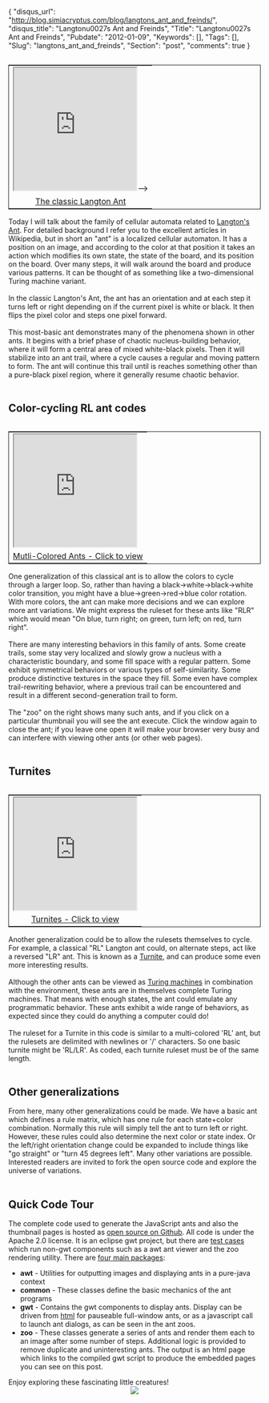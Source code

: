 {
  "disqus_url": "http://blog.simiacryptus.com/blog/langtons_ant_and_freinds/",
  "disqus_title": "Langtonu0027s Ant and Freinds",
  "Title": "Langtonu0027s Ant and Freinds",
  "Pubdate": "2012-01-09",
  "Keywords": [],
  "Tags": [],
  "Slug": "langtons_ant_and_freinds",
  "Section": "post",
  "comments": true
}
<table style="border: 1px solid; float: right;"><tbody><tr><td><iframe src="http://gwt.simiacryptus.com/RL.html" style="height: 245px; width: 245px;"></iframe>--&gt; </td></tr><tr><td style="text-align: center;"><a href="http://gwt.simiacryptus.com/RL.html" target="_blank">The classic Langton Ant</a></td></tr></tbody></table>Today I will talk about the family of cellular automata related to <a href="https://en.wikipedia.org/wiki/Langton%27s_ant" target="_blank">Langton's Ant</a>. For detailed background I refer you to the excellent articles in Wikipedia, but in short an "ant" is a localized cellular automaton. It has a position on an image, and according to the color at that position it takes an action which modifies its own state, the state of the board, and its position on the board. Over many steps, it will walk around the board and produce various patterns. It can be thought of as something like a two-dimensional Turing machine variant.<br /><br />In the classic Langton's Ant, the ant has an orientation and at each step it turns left or right depending on if the current pixel is white or black. It then flips the pixel color and steps one pixel forward.<br /><br />This most-basic ant demonstrates many of the phenomena shown in other ants. It begins with a brief phase of chaotic nucleus-building behavior, where it will form a central area of mixed white-black pixels. Then it will stabilize into an ant trail, where a cycle causes a regular and moving pattern to form. The ant will continue this trail until is reaches something other than a pure-black pixel region, where it generally resume chaotic behavior.<br /><br /><h2>      Color-cycling RL ant codes</h2><table style="border: 1px solid; float: right;"><tbody><tr><td><iframe src="http://gwt.simiacryptus.com/colors.html" style="height: 225px; width: 245px;"></iframe></td></tr><tr><td style="text-align: center;"><a href="http://gwt.simiacryptus.com/colors.html" target="_blank">Mutli-Colored Ants - Click to view</a></td></tr></tbody></table>One generalization of this classical ant is to allow the colors to cycle through a larger loop. So, rather than having a black-&gt;white-&gt;black-&gt;white color transition, you might have a blue-&gt;green-&gt;red-&gt;blue color rotation. With more colors, the ant can make more decisions and we can explore more ant variations. We might express the ruleset for these ants like "RLR" which would mean "On blue, turn right; on green, turn left; on red, turn right".<br /><br />There are many interesting behaviors in this family of ants. Some create trails, some stay very localized and slowly grow a nucleus with a characteristic boundary, and some fill space with a regular pattern. Some exhibit symmetrical behaviors or various types of self-similarity. Some produce distinctive textures in the space they fill. Some even have complex trail-rewriting behavior, where a previous trail can be encountered and result in a different second-generation trail to form. <br /><br />The "zoo" on the right shows many such ants, and if you click on a particular thumbnail you will see the ant execute. Click the window again to close the ant; if you leave one open it will make your browser very busy and can interfere with viewing other ants (or other web pages).&nbsp; <br /><br /><h2>  Turnites</h2><table style="border: 1px solid; float: right;"><tbody><tr><td><iframe src="http://gwt.simiacryptus.com/turnites.html" style="height: 225px; width: 245px;"></iframe></td></tr><tr><td style="text-align: center;"><a href="http://gwt.simiacryptus.com/turnites.html" target="_blank">Turnites - Click to view</a></td></tr></tbody></table>Another generalization could be to allow the rulesets themselves to cycle. For example, a classical "RL" Langton ant could, on alternate steps, act like a reversed "LR" ant. This is known as a <a href="https://en.wikipedia.org/wiki/Turmite" target="_blank">Turnite</a>, and can produce some even more interesting results.<br /><br />Although the other ants can be viewed as <a href="https://en.wikipedia.org/wiki/Turing_machine" target="_blank">Turing machines</a> in combination with the environment, these ants are in themselves complete Turing machines. That means with enough states, the ant could emulate any programmatic behavior. These ants exhibit a wide range of behaviors, as expected since they could do anything a computer could do!<br /><br />The ruleset for a Turnite in this code is similar to a multi-colored 'RL' ant, but the rulesets are delimited with newlines or '/' characters. So one basic turnite might be 'RL/LR'. As coded, each turnite ruleset must be of the same length.<br /><br /><h2>  Other generalizations</h2>From here, many other generalizations could be made. We have a basic ant which defines a rule matrix, which has one rule for each state+color combination. Normally this rule will simply tell the ant to turn left or right. However, these rules could also determine the next color or state index. Or the left/right orientation change could be expanded to include things like "go straight" or "turn 45 degrees left". Many other variations are possible. Interested readers are invited to fork the open source code and explore the universe of variations.<br /><br /><h2>   Quick Code Tour</h2>The complete code used to generate the JavaScript ants and also the thumbnail pages is hosted as <a href="https://github.com/acharneski/LangtonAnts/tree/master/gwt/HyperAnt" target="_blank">open source on Github</a>. All code is under the Apache 2.0 license. It is an eclipse gwt project, but there are <a href="https://github.com/acharneski/LangtonAnts/tree/master/gwt/HyperAnt/test/org/simiacryptus/ant/test" target="_blank">test cases</a> which run non-gwt components such as a awt ant viewer and the zoo rendering utility. There are <a href="https://github.com/acharneski/LangtonAnts/tree/master/gwt/HyperAnt/src/org/simiacryptus/ant" target="_blank">four main packages</a>:<br /><ul><li><b>awt</b> - Utilities for outputting images and displaying ants in a pure-java context</li><li><b>common</b> - These classes define the basic mechanics of the ant programs</li><li><b>gwt</b> - Contains the gwt components to display ants. Display can be driven from <a href="https://github.com/acharneski/LangtonAnts/blob/master/gwt/HyperAnt/war/RL.html" target="_blank">html</a> for pauseable full-window ants, or as a javascript call to launch ant dialogs, as can be seen in the ant zoos.</li><li><b>zoo</b> - These classes generate a series of ants and render them each to an image after some number of steps. Additional logic is provided to remove duplicate and uninteresting ants. The output is an html page which links to the compiled gwt script to produce the embedded pages you can see on this post.</li></ul>Enjoy exploring these fascinating little creatures!<br /><div class="separator" style="clear: both; text-align: center;"><a href="http://4.bp.blogspot.com/-yxsg_v1VuKk/Vij845mJpiI/AAAAAAAAAII/RH0jbQWieuI/s1600/ant.png" imageanchor="1" style="margin-left: 1em; margin-right: 1em;"><img border="0" src="http://4.bp.blogspot.com/-yxsg_v1VuKk/Vij845mJpiI/AAAAAAAAAII/RH0jbQWieuI/s1600/ant.png" /></a></div>

